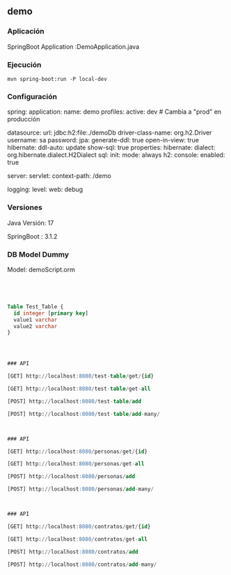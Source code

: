 ## demo



### Aplicación

SpringBoot Application :DemoApplication.java



### Ejecución

`mvn spring-boot:run -P local-dev`



### Configuración

spring:
  application:
    name: demo
  profiles:
    active: dev  # Cambia a "prod" en producción

  datasource:
    url: jdbc:h2:file:./demoDb
    driver-class-name: org.h2.Driver
    username: sa
    password:
  jpa:
    generate-ddl: true
    open-in-view: true
    hibernate:
      ddl-auto: update
    show-sql: true
    properties:
      hibernate:
        dialect: org.hibernate.dialect.H2Dialect
  sql:
    init:
      mode: always
  h2:
    console:
      enabled: true

server:
  servlet:
    context-path: /demo

logging:
  level:
    web: debug




### Versiones

Java Versión: 17

SpringBoot  : 3.1.2



### DB Model Dummy

Model: demoScript.orm

```sql




Table Test_Table {
  id integer [primary key]
  value1 varchar
  value2 varchar
}




### API

[GET] http://localhost:8080/test-table/get/{id}

[GET] http://localhost:8080/test-table/get-all

[POST] http://localhost:8080/test-table/add

[POST] http://localhost:8080/test-table/add-many/



### API

[GET] http://localhost:8080/personas/get/{id}

[GET] http://localhost:8080/personas/get-all

[POST] http://localhost:8080/personas/add

[POST] http://localhost:8080/personas/add-many/



### API

[GET] http://localhost:8080/contratos/get/{id}

[GET] http://localhost:8080/contratos/get-all

[POST] http://localhost:8080/contratos/add

[POST] http://localhost:8080/contratos/add-many/


